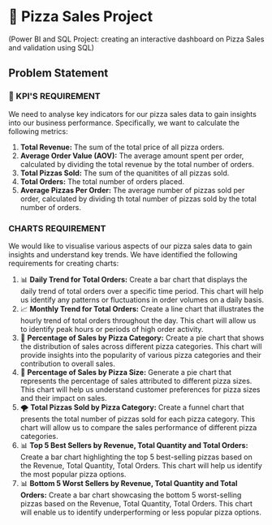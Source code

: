 # 🍕 Pizza Sales Project
(Power BI and SQL Project: creating an interactive dashboard on Pizza Sales and validation using SQL)

## Problem Statement
### 📏 KPI'S REQUIREMENT
We need to analyse key indicators for our pizza sales data to gain insights into our business performance. Specifically, we want to calculate the following metrics:

1. **Total Revenue:** The sum of the total price of all pizza orders.
2. **Average Order Value (AOV):** The average amount spent per order, calculated by dividing the total revenue by the total number of orders.
3. **Total Pizzas Sold:** The sum of the quanitites of all pizzas sold.
4. **Total Orders:** The total number of orders placed.
5. **Average Pizzas Per Order:** The average number of pizzas sold per order, calculated by dividing th total number of pizzas sold by the total number of orders.

### CHARTS REQUIREMENT
We would like to visualise various aspects of our pizza sales data to gain insights and understand key trends. We have identified the following requirements for creating charts: 
1. 📊 **Daily Trend for Total Orders:**
Create a bar chart that displays the daily trend of total orders over a specific time period. This chart will help us identify any patterns or fluctuations in order volumes on a daily basis. 
2. 📈 **Monthly Trend for Total Orders:**
Create a line chart that illustrates the hourly trend of total orders throughout the day. This chart will allow us to identify peak hours or periods of high order activity. 
3. 🍩 **Percentage of Sales by Pizza Category:**
Create a pie chart that shows the distribution of sales across different pizza categories. This chart will provide insights into the popularity of various pizza categories and their contribution to overall sales.
4. 🍩 **Percentage of Sales by Pizza Size:**
Generate a pie chart that represents the percentage of sales attributed to different pizza sizes. This chart will help us understand customer preferences for pizza sizes and their impact on sales. 
5. 🌪 **Total Pizzas Sold by Pizza Category:** 
Create a funnel chart that presents the total number of pizzas sold for each pizza category. This chart will allow us to compare the sales performance of different pizza categories. 
6. 📊 **Top 5 Best Sellers by Revenue, Total Quantity and Total Orders:**
Create a bar chart highlighting the top 5 best-selling pizzas based on the Revenue, Total Quantity, Total Orders. This chart will help us identify the most popular pizza options. 
7. 📊 **Bottom 5 Worst Sellers by Revenue, Total Quantity and Total Orders:**
Create a bar chart showcasing the bottom 5 worst-selling pizzas based on the Revenue, Total Quantity, Total Orders. This chart will enable us to identify underperforming or less popular pizza options.

